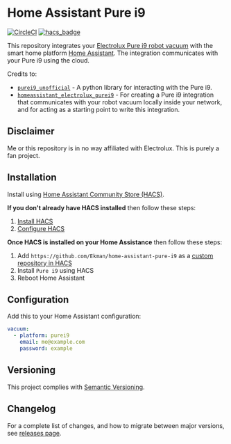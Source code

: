 # Home Assistant Pure i9

[![CircleCI](https://circleci.com/gh/Ekman/home-assistant-pure-i9/tree/master.svg?style=svg)](https://circleci.com/gh/Ekman/home-assistant-pure-i9/tree/master)
[![hacs_badge](https://img.shields.io/badge/HACS-Custom-orange.svg)](https://github.com/custom-components/hacs)

This repository integrates your [Electrolux Pure i9 robot vacuum](https://www.electrolux.se/wellbeing/discover/robot-vacuum-cleaner-purei9/) with the smart home platform [Home Assistant](https://www.home-assistant.io/). The integration communicates with your Pure i9 using the cloud.

Credits to:

* [`purei9_unofficial`](https://github.com/Phype/purei9_unofficial) - A python library for interacting with the Pure i9.
* [`homeassistant_electrolux_purei9`](https://github.com/anhaehne/homeassistant_electrolux_purei9) - For creating a Pure i9 integration that communicates with your robot vacuum locally inside your network, and for acting as a starting point to write this integration.

## Disclaimer

Me or this repository is in no way affiliated with Electrolux. This is purely a fan project.

## Installation

Install using [Home Assistant Community Store (HACS)](https://hacs.xyz/). 

**If you don't already have HACS installed** then follow these steps:

1. [Install HACS](https://hacs.xyz/docs/setup/prerequisites)
2. [Configure HACS](https://hacs.xyz/docs/configuration/basic)

**Once HACS is installed on your Home Assistance** then follow these steps:

1. Add `https://github.com/Ekman/home-assistant-pure-i9` as a [custom repository in HACS](https://hacs.xyz/docs/faq/custom_repositories/)
2. Install `Pure i9` using HACS
3. Reboot Home Assistant

## Configuration

Add this to your Home Assistant configuration:

``` yaml
vacuum:
  - platform: purei9
    email: me@example.com
    password: example
```

## Versioning

This project complies with [Semantic Versioning](https://semver.org/).

## Changelog

For a complete list of changes, and how to migrate between major versions, see [releases page](https://github.com/Ekman/home-assistant-pure-i9/releases).
